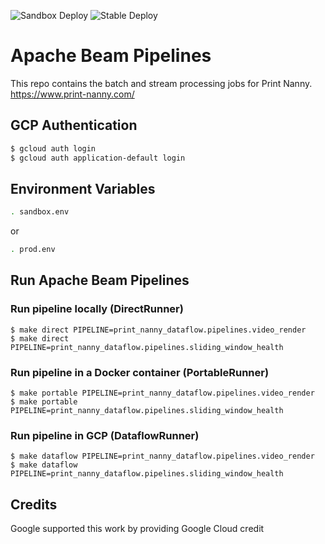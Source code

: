 ![Sandbox Deploy](https://github.com/bitsy-ai/octoprint-nanny-dataflow/actions/workflows/sandbox-deploy.yml/badge.svg)
![Stable Deploy](https://github.com/bitsy-ai/octoprint-nanny-dataflow/actions/workflows/stable-deploy.yml/badge.svg)


# Apache Beam Pipelines

This repo contains the batch and stream processing jobs for Print Nanny. 
https://www.print-nanny.com/


## GCP Authentication

```bash
$ gcloud auth login
$ gcloud auth application-default login
```

## Environment Variables

```bash
. sandbox.env
```

or
```bash
. prod.env
```

## Run Apache Beam Pipelines

### Run pipeline locally (DirectRunner)

```
$ make direct PIPELINE=print_nanny_dataflow.pipelines.video_render
$ make direct PIPELINE=print_nanny_dataflow.pipelines.sliding_window_health
```

### Run pipeline in a Docker container (PortableRunner)

```
$ make portable PIPELINE=print_nanny_dataflow.pipelines.video_render
$ make portable PIPELINE=print_nanny_dataflow.pipelines.sliding_window_health
```

### Run pipeline in GCP (DataflowRunner)

```
$ make dataflow PIPELINE=print_nanny_dataflow.pipelines.video_render
$ make dataflow PIPELINE=print_nanny_dataflow.pipelines.sliding_window_health
```

## Credits

Google supported this work by providing Google Cloud credit
